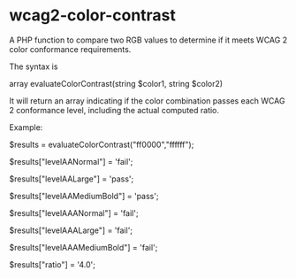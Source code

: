 wcag2-color-contrast
====================

A PHP function to compare two RGB values to determine if it meets WCAG 2 color conformance requirements.

The syntax is

array evaluateColorContrast(string $color1, string $color2)

It will return an array indicating if the color combination passes each WCAG 2 conformance level, including the actual computed ratio.

Example:

$results = evaluateColorContrast("ff0000","ffffff");


$results["levelAANormal"] = 'fail';

$results["levelAALarge"] = 'pass';

$results["levelAAMediumBold"] = 'pass';

$results["levelAAANormal"] = 'fail';

$results["levelAAALarge"] = 'fail';

$results["levelAAAMediumBold"] = 'fail';

$results["ratio"] = '4.0';
